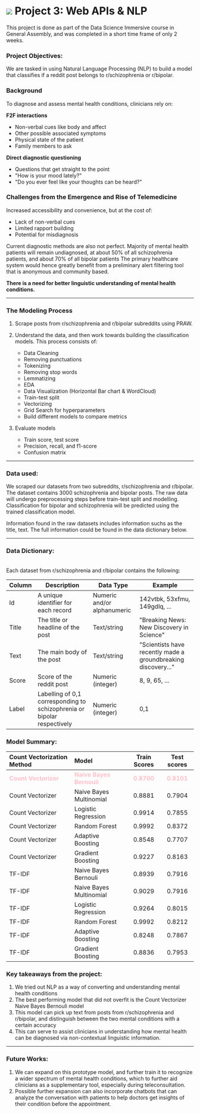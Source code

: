 # ![](https://ga-dash.s3.amazonaws.com/production/assets/logo-9f88ae6c9c3871690e33280fcf557f33.png) Project 3: Web APIs & NLP

This project is done as part of the Data Science Immersive course in General Assembly, and was completed in a short time frame of only 2 weeks.

### Project Objectives:
 We are tasked in using Natural Language Processing (NLP) to build a model that classifies if a reddit post belongs to r/schizophrenia or r/bipolar.

### Background
To diagnose and assess mental health conditions, clinicians rely on:

**F2F interactions**
- Non-verbal cues like body and affect
- Other possible associated symptoms
- Physical state of the patient
- Family members to ask

**Direct diagnostic questioning**
- Questions that get straight to the point
- "How is your mood lately?"
- "Do you ever feel like your thoughts can be heard?"

### Challenges from the Emergence and Rise of Telemedicine
Increased accessibility and convenience, but at the cost of:
- Lack of non-verbal cues
- Limited rapport building
- Potential for misdiagnosis

Current diagnostic methods are also not perfect. Majority of mental health patients will remain undiagnosed, at about 50% of all schizophrenia patients, and about 70% of all bipolar patients
The primary healthcare system would hence greatly benefit from a preliminary alert filtering tool that is anonymous and community based.

**There is a need for better linguistic understanding of mental health conditions.**

---

### The Modeling Process
1. Scrape posts from r/schizophrenia and r/bipolar subreddits using PRAW.
2. Understand the data, and then work towards building the classification models. This process consists of:
    - Data Cleaning
    - Removing punctuations
    - Tokenizing
    - Removing stop words
    - Lemmatizing
    - EDA 
    - Data Visualization (Horizontal Bar chart & WordCloud)
    - Train-test split
    - Vectorizing
    - Grid Search for hyperparameters
    - Build different models to compare metrics

3. Evaluate models
    - Train score, test score
    - Precision, recall, and f1-score
    - Confusion matrix

---

### Data used:
We scraped our datasets from two subreddits, r/schizophrenia and r/bipolar. The dataset contains 3000 schizophrenia and bipolar posts. The raw data will undergo preprocessing steps before train-test split and modelling. Classification for bipolar and schizophrenia will be predicted using the trained classification model.

Information found in the raw datasets includes information suchs as the title, text.
The full information could be found in the data dictionary below.


---

### Data Dictionary:

<br>Each dataset from r/schizophrenia and r/bipolar contains the following: 



| Column | Description                                | Data Type             | Example                                          |
|--------|--------------------------------------------|-----------------------|--------------------------------------------------|
| Id     | A unique identifier for each record         | Numeric and/or alphanumeric | 142vtbk, 53xfmu, 149gdlq, ...                                     |
| Title  | The title or headline of the post           | Text/string         | "Breaking News: New Discovery in Science"        |
| Text   | The main body of the post      | Text/string         | "Scientists have recently made a groundbreaking discovery..." |
| Score  | Score of the reddit post      | Numeric (integer) | 8, 9, 65, ...            |
| Label  | Labelling of 0,1 corresponding to schizophrenia or bipolar respectively | Numeric (integer) | 0,1 |


### Model Summary:
|Count Vectorization Method|Model|Train Scores|Test scores
|:--|:--|:-:|:-:|
|**<font color = pink>Count Vectorizer</font>**|**<font color = pink>Naive Bayes Bernouli</font>**|**<font color = pink>0.8700</font>**|**<font color = pink>0.8101</font>**|
|Count Vectorizer|Naive Bayes Multinomial|0.8881|0.7904|
|Count Vectorizer|Logistic Regression|0.9914|0.7855|
|Count Vectorizer|Random Forest|0.9992|0.8372|
|Count Vectorizer|Adaptive Boosting|0.8548|0.7707|
|Count Vectorizer|Gradient Boosting|0.9227|0.8163|
|TF-IDF|Naive Bayes Bernouli|0.8939|0.7916|
|TF-IDF|Naive Bayes Multinomial|0.9029|0.7916|
|TF-IDF|Logistic Regression|0.9264|0.8015|
|TF-IDF|Random Forest|0.9992|0.8212|
|TF-IDF|Adaptive Boosting|0.8248|0.7867|
|TF-IDF|Gradient Boosting|0.8836|0.7953|



### Key takeaways from the project:
1. We tried out NLP as a way of converting and understanding mental health conditions
2. The best performing model that did not overfit is the Count Vectorizer Naive Bayes Bernouli model
3. This model can pick up text from posts from r/schizophrenia and r/bipolar, and distinguish between the two mental conditions with a certain accuracy
4. This can serve to assist clinicians in understanding how mental health can be diagnosed via non-contextual linguistic information.



---

### Future Works:
1. We can expand on this prototype model, and further train it to recognize a wider spectrum of mental health conditions, which to further aid clinicians as a supplementary tool, especially during teleconsultation.​
2. Possible further expansion can also incorporate chatbots that can analyze the conversation with patients to help doctors get insights of their condition before the appointment.
